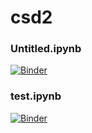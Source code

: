 # csd2

### Untitled.ipynb
[![Binder](https://mybinder.org/badge_logo.svg)](https://mybinder.org/v2/gh/duchaoyu/csd2.git/main?labpath=Untitled.ipynb)

### test.ipynb
[![Binder](https://mybinder.org/badge_logo.svg)](https://mybinder.org/v2/gh/duchaoyu/csd2.git/main?labpath=test.ipynb)
